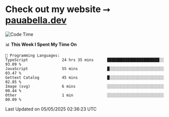 # Check out my website ⭢ [pauabella.dev](https://pauabella.dev)

<!--START_SECTION:waka-->
![Code Time](http://img.shields.io/badge/Code%20Time-4%2C388%20hrs%2044%20mins-blue)

📊 **This Week I Spent My Time On** 

```text
💬 Programming Languages: 
TypeScript               24 hrs 35 mins      ███████████████████████░░   93.09 % 
JavaScript               55 mins             █░░░░░░░░░░░░░░░░░░░░░░░░   03.47 % 
Gettext Catalog          45 mins             █░░░░░░░░░░░░░░░░░░░░░░░░   02.85 % 
Image (svg)              6 mins              ░░░░░░░░░░░░░░░░░░░░░░░░░   00.44 % 
Other                    1 min               ░░░░░░░░░░░░░░░░░░░░░░░░░   00.09 % 
```


 Last Updated on 05/05/2025 02:36:23 UTC
<!--END_SECTION:waka-->
